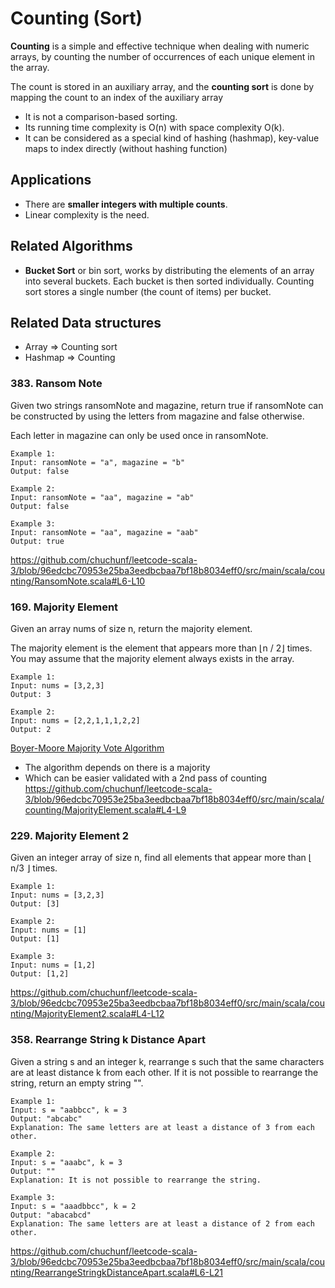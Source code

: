 # Counting (Sort)
**Counting** is a simple and effective technique when dealing with numeric arrays,
by counting the number of occurrences of each unique element in the array.

The count is stored in an auxiliary array, and the **counting sort** is done by mapping the count to an index of the auxiliary array

- It is not a comparison-based sorting.
- Its running time complexity is O(n) with space complexity O(k).
- It can be considered as a special kind of hashing (hashmap), key-value maps to index directly (without hashing function)

## Applications
- There are **smaller integers with multiple counts**.
- Linear complexity is the need.

## Related Algorithms
- **Bucket Sort** or bin sort, works by distributing the elements of an array into several buckets.
  Each bucket is then sorted individually. Counting sort stores a single number (the count of items) per bucket.

## Related Data structures
- Array => Counting sort
- Hashmap => Counting

### 383. Ransom Note
Given two strings ransomNote and magazine, return true if ransomNote can be constructed by using the letters from magazine and false otherwise.

Each letter in magazine can only be used once in ransomNote.
```
Example 1:
Input: ransomNote = "a", magazine = "b"
Output: false

Example 2:
Input: ransomNote = "aa", magazine = "ab"
Output: false

Example 3:
Input: ransomNote = "aa", magazine = "aab"
Output: true
```
https://github.com/chuchunf/leetcode-scala-3/blob/96edcbc70953e25ba3eedbcbaa7bf18b8034eff0/src/main/scala/counting/RansomNote.scala#L6-L10

### 169. Majority Element
Given an array nums of size n, return the majority element.

The majority element is the element that appears more than ⌊n / 2⌋ times. You may assume that the majority element always exists in the array.
```
Example 1:
Input: nums = [3,2,3]
Output: 3

Example 2:
Input: nums = [2,2,1,1,1,2,2]
Output: 2
```
[Boyer-Moore Majority Vote Algorithm](http://www.cs.utexas.edu/~moore/best-ideas/mjrty/)
* The algorithm depends on there is a majority
* Which can be easier validated with a 2nd pass of counting
  https://github.com/chuchunf/leetcode-scala-3/blob/96edcbc70953e25ba3eedbcbaa7bf18b8034eff0/src/main/scala/counting/MajorityElement.scala#L4-L9

### 229. Majority Element 2
Given an integer array of size n, find all elements that appear more than ⌊ n/3 ⌋ times.
```
Example 1:
Input: nums = [3,2,3]
Output: [3]

Example 2:
Input: nums = [1]
Output: [1]

Example 3:
Input: nums = [1,2]
Output: [1,2]
```
https://github.com/chuchunf/leetcode-scala-3/blob/96edcbc70953e25ba3eedbcbaa7bf18b8034eff0/src/main/scala/counting/MajorityElement2.scala#L4-L12

### 358. Rearrange String k Distance Apart
Given a string s and an integer k, rearrange s such that the same characters are at least distance k from each other. If it is not possible to rearrange the string, return an empty string "".
```
Example 1:
Input: s = "aabbcc", k = 3
Output: "abcabc"
Explanation: The same letters are at least a distance of 3 from each other.

Example 2:
Input: s = "aaabc", k = 3
Output: ""
Explanation: It is not possible to rearrange the string.

Example 3:
Input: s = "aaadbbcc", k = 2
Output: "abacabcd"
Explanation: The same letters are at least a distance of 2 from each other.
```
https://github.com/chuchunf/leetcode-scala-3/blob/96edcbc70953e25ba3eedbcbaa7bf18b8034eff0/src/main/scala/counting/RearrangeStringkDistanceApart.scala#L6-L21


